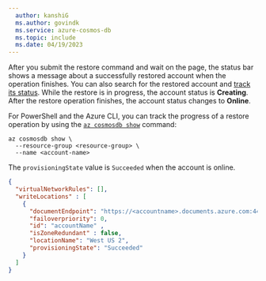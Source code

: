 ```yaml
---
  author: kanshiG
  ms.author: govindk
  ms.service: azure-cosmos-db
  ms.topic: include
  ms.date: 04/19/2023
---
```


After you submit the restore command and wait on the page, the status bar shows a message about a successfully restored account when the operation finishes. You can also search for the restored account and [track its status](../restore-account-continuous-backup.md#track-restore-status). While the restore is in progress, the account status is **Creating**. After the restore operation finishes, the account status changes to **Online**.

For PowerShell and the Azure CLI, you can track the progress of a restore operation by using the [`az cosmosdb show`](/cli/azure/cosmosdb#az-cosmosdb-show) command:

```azurecli-interactive
az cosmosdb show \
  --resource-group <resource-group> \
  --name <account-name>
```

The `provisioningState` value is `Succeeded` when the account is online.

```json
{
  "virtualNetworkRules": [],
  "writeLocations" : [
    {
      "documentEndpoint": "https://<accountname>.documents.azure.com:443/", 
      "failoverpriority": 0,
      "id": "accountName" ,
      "isZoneRedundant" : false, 
      "locationName": "West US 2", 
      "provisioningState": "Succeeded"
    }
  ]
}
```
